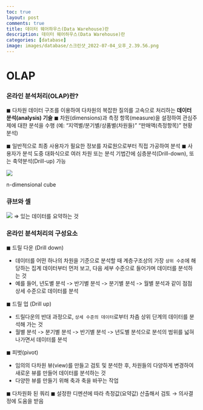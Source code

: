 ```yaml
---
toc: true
layout: post
comments: true
title: 데이터 웨어하우스(Data Warehouse)란
description: 데이터 웨어하우스(Data Warehouse)란
categories: [database]
image: images/database/스크린샷_2022-07-04_오후_2.39.56.png
---
```




# OLAP

### 온라인 분석처리(OLAP)란?

◼ 다차원 데이터 구조를 이용하여 다차원의 복잡한 질의를 고속으로 처리하는 **데이터 분석(analysis) 기술**
◼ 차원(dimensions)과 측정 항목(measure)을 설정하여 관심주제에 대한 분석을 수행
(예: “지역별/분기별/상품별(차원들)” “판매액(측정항목)” 현황분석)

◼ 일반적으로 최종 사용자가 필요한 정보를 자료원으로부터 직접 가공하여 분석
◼ 사용자가 분석 도중 대화식으로 여러 차원 또는 분석 기법간에 심층분석(Drill-down), 또는 축약분석(Drill-up) 가능

![]({{site.baseurl}}/images/database/스크린샷_2022-07-04_오후_2.39.56.png)

n-dimensional cube

### 큐브와 셀

![]({{site.baseurl}}/images/database/스크린샷_2022-07-04_오후_2.43.37.png)
 ⇒ 있는 데이터를 요약하는 것

### 온라인 분석처리의 구성요소

◼ 드릴 다운 (Drill down)

- 데이터를 어떤 하나의 차원을 기준으로 분석할 때 계층구조상의 가장 `상위 수준`에 해당하는 집계 데이터부터 먼저 보고, 다음 세부 수준으로 들어가며 데이터를 분석하는 것
- 예를 들어, 년도별 분석 -> 반기별 분석 -> 분기별 분석 -> 월별 분석과 같이 점점 상세 수준으로 데이터를 분석

◼ 드릴 업 (Drill up)

- 드릴다운의 반대 과정으로, `상세 수준의 데이터`로부터 차츰 상위 단계의 데이터를 분석해 가는 것
- 월별 분석 -> 분기별 분석 -> 반기별 분석 -> 년도별 분석으로 분석의 범위를 넓혀 나가면서 데이터를 분석

◼ 피벗(pivot)

- 임의의 다차원 뷰(view)를 만들고 검토 및 분석한 후,
차원들의 다양하게 변경하여 새로운 뷰를 만들어 데이터를 분석하는 것
- 다양한 뷰를 만들기 위해 축과 축을 바꾸는 작업

◼ 다차원화 된 쿼리
◼ 설정한 디멘션에 따라 측정값(요약값) 산출해서 검토 → 의사결정에 도움을 받음